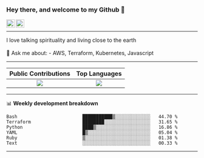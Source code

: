 ### Hey there, and welcome to my Github 👋

<a href="https://www.linkedin.com/in/ibrahiem-mohammad/" target="_blank">
  <img align="left" alt="Ibrahiem's LinkdeIn" width="22px" src="https://cdn.worldvectorlogo.com/logos/linkedin-icon-2.svg"/>
</a>
<a href="https://imohammd.netlify.app/" target="_blank">
  <img align="left" alt="Ibrahiem's Website" width="22px" src="https://cdn.worldvectorlogo.com/logos/netlify.svg"/>
</a>
<br>
<hr>
I love talking spirituality and living close to the earth
<br>
<br>
💬 Ask me about: 
- AWS, Terraform, Kubernetes, Javascript

-------

Public Contributions             |  Top Languages
:-------------------------:|:-------------------------:
![](https://github-readme-stats.vercel.app/api?username=ibrahiem96&show_icons=true&count_private=true&bg_color=30,e96443,904e95&title_color=fff&text_color=fff)  |  ![](https://github-readme-stats.vercel.app/api/top-langs/?username=ibrahiem96&layout=compact&bg_color=30,e96443,904e95&title_color=fff&text_color=fff&hide=html,css)

-------
📊 **Weekly development breakdown**
<!--START_SECTION:waka-->

```text
Bash                        ███████████▒░░░░░░░░░░░░░   44.70 %
Terraform                   ████████░░░░░░░░░░░░░░░░░   31.65 %
Python                      ████▒░░░░░░░░░░░░░░░░░░░░   16.86 %
YAML                        █▒░░░░░░░░░░░░░░░░░░░░░░░   05.04 %
Ruby                        ▒░░░░░░░░░░░░░░░░░░░░░░░░   01.38 %
Text                        ░░░░░░░░░░░░░░░░░░░░░░░░░   00.33 %
```

<!--END_SECTION:waka-->
-------
